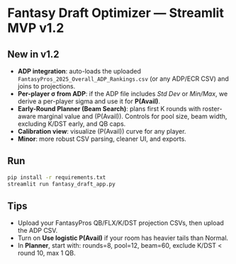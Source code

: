 
# Fantasy Draft Optimizer — Streamlit MVP v1.2

## New in v1.2
- **ADP integration**: auto-loads the uploaded `FantasyPros_2025_Overall_ADP_Rankings.csv` (or any ADP/ECR CSV) and joins to projections.
- **Per-player σ from ADP**: if the ADP file includes *Std Dev* or *Min/Max*, we derive a per-player sigma and use it for **P(Avail)**.
- **Early-Round Planner (Beam Search)**: plans first K rounds with roster-aware marginal value and \(P(Avail)\). Controls for pool size, beam width, excluding K/DST early, and QB caps.
- **Calibration view**: visualize \(P(Avail)\) curve for any player.
- **Minor**: more robust CSV parsing, cleaner UI, and exports.

## Run
```bash
pip install -r requirements.txt
streamlit run fantasy_draft_app.py
```

## Tips
- Upload your FantasyPros QB/FLX/K/DST projection CSVs, then upload the ADP CSV.
- Turn on **Use logistic P(Avail)** if your room has heavier tails than Normal.
- In **Planner**, start with: rounds=8, pool=12, beam=60, exclude K/DST < round 10, max 1 QB.

